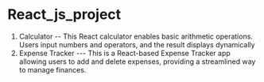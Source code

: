# React_js_project

1. Calculator
   -- This React calculator enables basic arithmetic operations. Users input numbers and operators, and the result displays dynamically
3. Expense Tracker
    --- This is a React-based Expense Tracker app allowing users to add and delete expenses, providing a streamlined way to manage finances.
